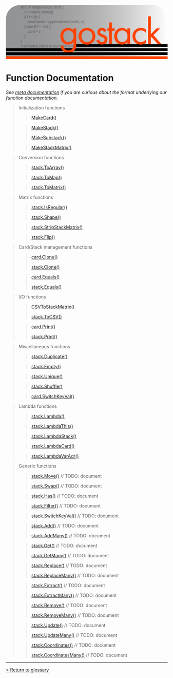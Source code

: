 ![Banner](../images/gostack_SmallerTransparent.png)

 <h1>Function Documentation</h1>

 *See [meta documentation](metaAPI.md) if you are curious about the format underlying our function documentation.*

 > Initialization functions
 >> [MakeCard()](functions/MakeCard.md)
 >
 >> [MakeStack()](functions/MakeStack.md)
 >>
 >> [MakeSubstack()](functions/MakeSubstack.md)
 > 
 >> [MakeStackMatrix()](functions/MakeStackMatrix.md)

 > Conversion functions
 >> [stack.ToArray()](functions/stack_ToArray.md)
 >
 >> [stack.ToMap()](functions/stack_ToMap.md)
 >
 >> [stack.ToMatrix()](functions/stack_ToMatrix.md)
 
 > Matrix functions
 >> [stack.IsRegular()](functions/stack_IsRegular.md)
 >
 >> [stack.Shape()](functions/stack_Shape.md)
 >
 >> [stack.StripStackMatrix()](functions/stack_StripStackMatrix.md)
 >
 >> [stack.Flip()](functions/stack_Flip.md)
 
 > Card/Stack management functions
 >> [card.Clone()](functions/card_Clone.md)
 >>
 >> [stack.Clone()](functions/stack_Clone.md)
 >
 >> [card.Equals()](functions/card_Equals.md)
 >>
 >> [stack.Equals()](functions/stack_Equals.md)
 
 > I/O functions
 >> [CSVToStackMatrix()](functions/CSVToStackMatrix.md)
 >>
 >> [stack.ToCSV()](functions/stack_ToCSV.md)
 >
 >> [card.Print()](functions/card_Print.md)
 >>
 >> [stack.Print()](functions/stack_Print.md)

 > Miscellaneous functions
 >> [stack.Duplicate()](functions/stack_Duplicate.md)
 >
 >> [stack.Empty()](functions/stack_Empty.md)
 >
 >> [stack.Unique()](functions/stack_Unique.md)
 >
 >> [stack.Shuffle()](functions/stack_Shuffle.md)
 >
 >> [card.SwitchKeyVal()](functions/card_SwitchKeyVal.md)
 
 > Lambda functions
 >> [stack.Lambda()](functions/stack_Lambda.md)
 >
 >> [stack.LambdaThis()](functions/stack_Lambda.md)
 >
 >> [stack.LambdaStack()](functions/stack_Lambda.md)
 >
 >> [stack.LambdaCard()](functions/stack_Lambda.md)
 >
 >> [stack.LambdaVarAdr()](functions/stack_Lambda.md)
 
 > Generic functions
 >> [stack.Move()](functions/stack_Move.md) // TODO: document
 >
 >> [stack.Swap()](functions/stack_Swap.md) // TODO: document
 >
 >> [stack.Has()](functions/stack_Has.md) // TODO: document
 >
 >> [stack.Filter()](functions/stack_Filter.md) // TODO: document
 >
 >> [stack.SwitchKeyVal()](functions/stack_SwitchKeyVal.md) // TODO: document
 >
 >> [stack.Add()](functions/stack_Add.md) // TODO: document
 >>
 >> [stack.AddMany()](functions/stack_AddMany.md) // TODO: document
 >
 >> [stack.Get()](functions/stack_Get.md) // TODO: document
 >>
 >> [stack.GetMany()](functions/stack_GetMany.md) // TODO: document
 >
 >> [stack.Replace()](functions/stack_Replace.md) // TODO: document
 >>
 >> [stack.ReplaceMany()](functions/stack_ReplaceMany.md) // TODO: document
 >
 >> [stack.Extract()](functions/stack_Extract.md) // TODO: document
 >>
 >> [stack.ExtractMany()](functions/stack_ExtractMany.md) // TODO: document
 >
 >> [stack.Remove()](functions/stack_Remove.md) // TODO: document
 >>
 >> [stack.RemoveMany()](functions/stack_RemoveMany.md) // TODO: document
 >
 >> [stack.Update()](functions/stack_Update.md) // TODO: document
 >>
 >> [stack.UpdateMany()](functions/stack_UpdateMany.md) // TODO: document
 >
 >> [stack.Coordinates()](functions/stack_Coordinates.md) // TODO: document
 >>
 >> [stack.CoordinatesMany()](functions/stack_CoordinatesMany.md) // TODO: document

 ---

 [> Return to glossary](../README.md)
